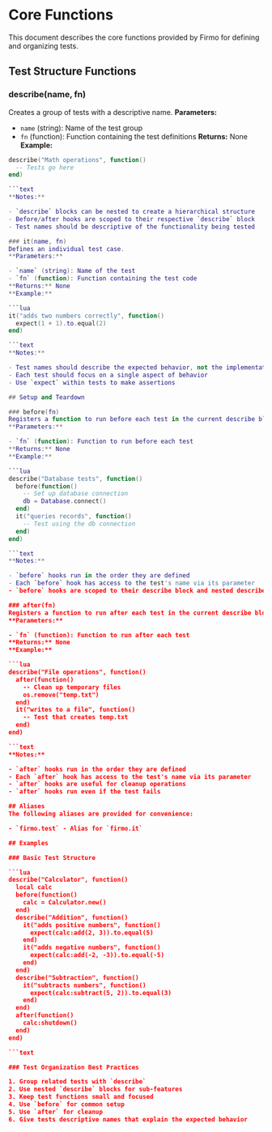 # Core Functions
This document describes the core functions provided by Firmo for defining and organizing tests.

## Test Structure Functions

### describe(name, fn)
Creates a group of tests with a descriptive name.
**Parameters:**

- `name` (string): Name of the test group
- `fn` (function): Function containing the test definitions
**Returns:** None
**Example:**

```lua
describe("Math operations", function()
  -- Tests go here
end)

```text
**Notes:**

- `describe` blocks can be nested to create a hierarchical structure
- Before/after hooks are scoped to their respective `describe` block
- Test names should be descriptive of the functionality being tested

### it(name, fn)
Defines an individual test case.
**Parameters:**

- `name` (string): Name of the test
- `fn` (function): Function containing the test code
**Returns:** None
**Example:**

```lua
it("adds two numbers correctly", function()
  expect(1 + 1).to.equal(2)
end)

```text
**Notes:**

- Test names should describe the expected behavior, not the implementation
- Each test should focus on a single aspect of behavior
- Use `expect` within tests to make assertions

## Setup and Teardown

### before(fn)
Registers a function to run before each test in the current describe block.
**Parameters:**

- `fn` (function): Function to run before each test
**Returns:** None
**Example:**

```lua
describe("Database tests", function()
  before(function()
    -- Set up database connection
    db = Database.connect()
  end)
  it("queries records", function()
    -- Test using the db connection
  end)
end)

```text
**Notes:**

- `before` hooks run in the order they are defined
- Each `before` hook has access to the test's name via its parameter
- `before` hooks are scoped to their describe block and nested describe blocks

### after(fn)
Registers a function to run after each test in the current describe block.
**Parameters:**

- `fn` (function): Function to run after each test
**Returns:** None
**Example:**

```lua
describe("File operations", function()
  after(function()
    -- Clean up temporary files
    os.remove("temp.txt")
  end)
  it("writes to a file", function()
    -- Test that creates temp.txt
  end)
end)

```text
**Notes:**

- `after` hooks run in the order they are defined
- Each `after` hook has access to the test's name via its parameter
- `after` hooks are useful for cleanup operations
- `after` hooks run even if the test fails

## Aliases
The following aliases are provided for convenience:

- `firmo.test` - Alias for `firmo.it`

## Examples

### Basic Test Structure

```lua
describe("Calculator", function()
  local calc
  before(function()
    calc = Calculator.new()
  end)
  describe("Addition", function()
    it("adds positive numbers", function()
      expect(calc:add(2, 3)).to.equal(5)
    end)
    it("adds negative numbers", function()
      expect(calc:add(-2, -3)).to.equal(-5)
    end)
  end)
  describe("Subtraction", function()
    it("subtracts numbers", function()
      expect(calc:subtract(5, 2)).to.equal(3)
    end)
  end)
  after(function()
    calc:shutdown()
  end)
end)

```text

### Test Organization Best Practices

1. Group related tests with `describe`
2. Use nested `describe` blocks for sub-features
3. Keep test functions small and focused
4. Use `before` for common setup
5. Use `after` for cleanup
6. Give tests descriptive names that explain the expected behavior

